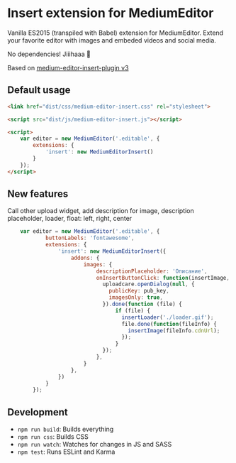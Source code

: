 # Insert extension for MediumEditor

Vanilla ES2015 (transpiled with Babel) extension for MediumEditor. Extend your favorite editor with images and embeded videos and social media.

No dependencies! Jiiihaaa :tada:

Based on [medium-editor-insert-plugin v3](https://github.com/orthes/medium-editor-insert-plugin/tree/3.0)

## Default usage

```html
<link href="dist/css/medium-editor-insert.css" rel="stylesheet">

<script src="dist/js/medium-editor-insert.js"></script>

<script>
    var editor = new MediumEditor('.editable', {
        extensions: {
            'insert': new MediumEditorInsert()
        }
    });
</script>
```

## New features
 
Call other upload widget, add description for image, description placeholder, loader, float: left, right, center

```js
	var editor = new MediumEditor('.editable', {
            buttonLabels: 'fontawesome',
            extensions: {
            	'insert': new MediumEditorInsert({
                    addons: {
                        images: {
                            descriptionPlaceholder: 'Описание',
                            onInsertButtonClick: function(insertImage, insertLoader) {
                              uploadcare.openDialog(null, {
                                publicKey: pub_key,
                                imagesOnly: true,
                              }).done(function (file) {
                                  if (file) {
                                    insertLoader('./loader.gif');
                                    file.done(function(fileInfo) {
                                      insertImage(fileInfo.cdnUrl);
                                    });
                                  }
                              });
                            },
                        }
                    },
                })
            }
        });
```

## Development

- `npm run build`: Builds everything
- `npm run css`: Builds CSS
- `npm run watch`: Watches for changes in JS and SASS
- `npm test`: Runs ESLint and Karma
